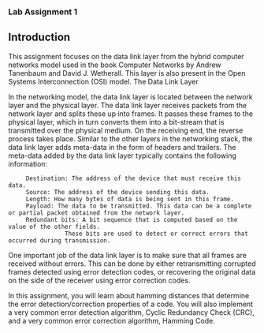 ### Lab Assignment 1
## Introduction

This assignment focuses on the data link layer from the hybrid computer networks model used in the book Computer Networks by Andrew Tanenbaum and David J. Wetherall. This layer is also present in the Open Systems Interconnection (OSI) model.
The Data Link Layer

In the networking model, the data link layer is located between the network layer and the physical layer. The data link layer receives packets from the network layer and splits these up into frames. It passes these frames to the physical layer, which in turn converts them into a bit-stream that is transmitted over the physical medium. On the receiving end, the reverse process takes place. Similar to the other layers in the networking stack, the data link layer adds meta-data in the form of headers and trailers. The meta-data added by the data link layer typically contains the following information:

         Destination: The address of the device that must receive this data.
         Source: The address of the device sending this data.
         Length: How many bytes of data is being sent in this frame.
         Payload: The data to be transmitted. This data can be a complete or partial packet obtained from the network layer.
         Redundant bits: A bit sequence that is computed based on the value of the other fields. 
                    These bits are used to detect or correct errors that occurred during transmission.

One important job of the data link layer is to make sure that all frames are received without errors. This can be done by either retransmitting corrupted frames detected using error detection codes, or recovering the original data on the side of the receiver using error correction codes.

In this assignment, you will learn about hamming distances that determine the error detection/correction properties of a code. You will also implement a very common error detection algorithm, Cyclic Redundancy Check (CRC), and a very common error correction algorithm, Hamming Code.
